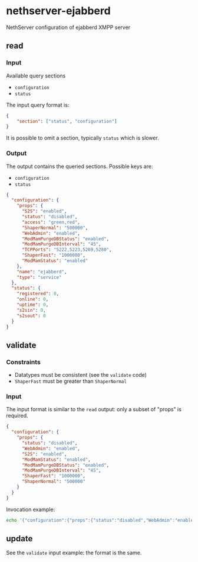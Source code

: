 # nethserver-ejabberd

NethServer configuration of ejabberd XMPP server

## read

### Input

Available query sections

- `configuration`
- `status`

The input query format is:

```json
{
    "section": ["status", "configuration"]
}
```

It is possible to omit a section, typically `status` which is slower.

### Output

The output contains the queried sections. Possible keys are:

- `configuration`
- `status`

```json
{
  "configuration": {
    "props": {
      "S2S": "enabled",
      "status": "disabled",
      "access": "green,red",
      "ShaperNormal": "500000",
      "WebAdmin": "enabled",
      "ModMamPurgeDBStatus": "enabled",
      "ModMamPurgeDBInterval": "45",
      "TCPPorts": "5222,5223,5269,5280",
      "ShaperFast": "1000000",
      "ModMamStatus": "enabled"
    },
    "name": "ejabberd",
    "type": "service"
  },
  "status": {
    "registered": 0,
    "online": 0,
    "uptime": 0,
    "s2sin": 0,
    "s2sout": 0
  }
}
```

## validate

### Constraints

- Datatypes must be consistent (see the `validate` code)
- `ShaperFast` must be greater than `ShaperNormal`

### Input

The input format is similar to the `read` output: only a subset of "props" is
required.

```json
{
  "configuration": {
    "props": {
      "status": "disabled",
      "WebAdmin": "enabled",
      "S2S": "enabled",
      "ModMamStatus": "enabled",
      "ModMamPurgeDBStatus": "enabled",
      "ModMamPurgeDBInterval": "45",
      "ShaperFast": "1000000",
      "ShaperNormal": "500000"
    }
  }
}
```

Invocation example:
```bash
echo '{"configuration":{"props":{"status":"disabled","WebAdmin":"enabled","S2S":"enabled","ModMamStatus":"enabled","ModMamPurgeDBStatus":"enabled","ModMamPurgeDBInterval":"45","ShaperFast":"1000000","ShaperNormal":"500000"}}}' | /usr/bin/sudo /usr/libexec/nethserver/api/nethserver-ejabberd/validate | jq
```

## update

See the `validate` input example: the format is the same.



